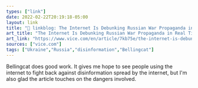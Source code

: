 ```yaml
---
types: ["link"]
date: 2022-02-22T20:19:18-05:00
layout: link
title: "🔗 linkblog: The Internet Is Debunking Russian War Propaganda in Real Time'"
art_title: "The Internet Is Debunking Russian War Propaganda in Real Time"
art_link: "https://www.vice.com/en/article/7kb75e/the-internet-is-debunking-russian-war-propaganda-in-real-time"
sources: ["vice.com"]
tags: ["Ukraine","Russia","disinformation","Bellingcat"]
---
```

Bellingcat does good work. It gives me hope to see people using the internet to fight back against disinformation spread by the internet, but I'm also glad the article touches on the dangers involved.
